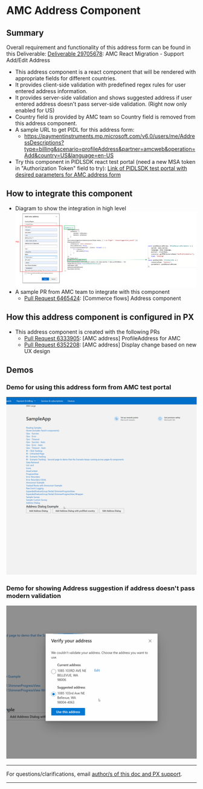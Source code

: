 # AMC Address Component

## Summary
Overall requirement and functionality of this address form can be found in this Deliverable:
[Deliverable 29705678](https://microsoft.visualstudio.com/OSGS/_workitems/edit/29705678/): AMC React Migration - Support Add/Edit Address

- This address component is a react component that will be rendered with appropriate fields for different countries. 
- It provides client-side validation with predefined regex rules for user entered address information.
- It provides server-side validation and shows suggested address if user entered address doesn't pass server-side validation. (Right now only enabled for US)
- Country field is provided by AMC team so Country field is removed from this address component.
- A sample URL to get PIDL for this address form:
   - https://paymentinstruments.mp.microsoft.com/v6.0/users/me/AddressDescriptions?type=billing&scenario=profileAddress&partner=amcweb&operation=Add&country=US&language=en-US 
- Try this component in PIDLSDK react test portal (need a new MSA token in "Authorization Token" field to try): 
[Link of PIDLSDK test portal with desired parameters for AMC address form](https://pidlsdktestportal.azurewebsites.net/PidlReact.html?init=%7B%22addressType%22%3A%22billing%22%2C%22additionalHeaders%22%3A%22%7B%5C%22x-ms-flight%5C%22%3A%20%5C%22showAVSSuggestions%2Cpxpidl%5C%22%7D%22%2C%22elementFactoryName%22%3A%22fluentUi%22%2C%22environment%22%3A%22prod%22%2C%22partner%22%3A%22amcweb%22%2C%22resourceType%22%3A%22Address%22%2C%22scenario%22%3A%22profileAddress%22%2C%22windowSize%22%3A%22amcDialog%22%7D) 

## How to integrate this component
- Diagram to show the integration in high level
![](../images/amc-address/Integration.PNG)
- A sample PR from AMC team to integrate with this component
   - [Pull Request 6465424](https://microsoft.visualstudio.com/Universal%20Store/_git/XS.AMC.UX/pullrequest/6465424): [Commerce flows] Address component

## How this address component is configured in PX
- This address component is created with the following PRs
   - [Pull Request 6333905](https://microsoft.visualstudio.com/Universal%20Store/_git/SC.CSPayments.PX/pullrequest/6333905): [AMC address] ProfileAddress for AMC
   - [Pull Request 6352208](https://microsoft.visualstudio.com/Universal%20Store/_git/SC.CSPayments.PX/pullrequest/6352208): [AMC address] Display change based on new UX design

## Demos

### Demo for using this address form from AMC test portal
![](../images/amc-address/add-address-prefilled.gif)

### Demo for showing Address suggestion if address doesn't pass modern validation
![](../images/amc-address/edit-address-suggestion.gif)

---
For questions/clarifications, email [author/s of this doc and PX support](mailto:WWei@microsoft.com?cc=PXSupport@microsoft.com&subject=Docs%20-%20scenarios/amc-address.md).

---